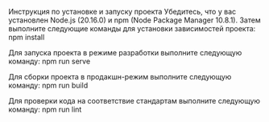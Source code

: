 Инструкция по установке и запуску проекта
Убедитесь, что у вас установлен Node.js (20.16.0) и npm (Node Package Manager 10.8.1). Затем выполните следующие команды для установки зависимостей проекта:
npm install

Для запуска проекта в режиме разработки выполните следующую команду:
npm run serve

Для сборки проекта в продакшн-режим выполните следующую команду:
npm run build

Для проверки кода на соответствие стандартам выполните следующую команду:
npm run lint
